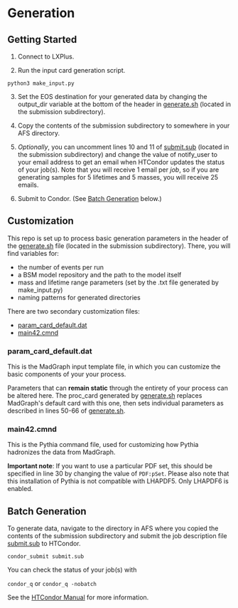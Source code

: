 # Generation

## Getting Started

1. Connect to LXPlus.

2. Run the input card generation script.

`python3 make_input.py`

3. Set the EOS destination for your generated data by changing the output_dir variable at the bottom of the header in [generate.sh](https://github.com/A-A-Abdelhamid/LLP_Sleptons_RPV_SUSY/tree/main/generate_events/submission/generate.sh) (located in the submission subdirectory).

4. Copy the contents of the submission subdirectory to somewhere in your AFS directory. 

5. *Optionally*, you can uncomment lines 10 and 11 of [submit.sub](https://github.com/A-A-Abdelhamid/LLP_Sleptons_RPV_SUSY/tree/main/generate_events/submission/submit.sub) (located in the submission subdirectory) and change the value of notify_user to your email address to get an email when HTCondor updates the status of your job(s). Note that you will receive 1 email per *job*, so if you are generating samples for 5 lifetimes and 5 masses, you will receive 25 emails.

6. Submit to Condor. (See [Batch Generation](https://github.com/A-A-Abdelhamid/LLP_Sleptons_RPV_SUSY/tree/main#batch-generation) below.)
## Customization

This repo is set up to process basic generation parameters in the header of the [generate.sh](https://github.com/A-A-Abdelhamid/LLP_Sleptons_RPV_SUSY/tree/main/generate_events/submission/generate.sh) file (located in the submission subdirectory). There, you will find variables for:

- the number of events per run
- a BSM model repository and the path to the model itself
- mass and lifetime range parameters (set by the .txt file generated by make_input.py)
- naming patterns for generated directories

There are two secondary customization files: 

- [param_card_default.dat](https://github.com/A-A-Abdelhamid/LLP_Sleptons_RPV_SUSY/tree/main/generate_events/submission/param_card_default.dat)
- [main42.cmnd](https://github.com/A-A-Abdelhamid/LLP_Sleptons_RPV_SUSY/tree/main/generate_events/submission/main42.cmnd)

### param_card_default.dat

This is the MadGraph input template file, in which you can customize the basic components of your your process.

Parameters that can **remain static** through the entirety of your process can be altered here. The proc_card generated by [generate.sh](https://github.com/A-A-Abdelhamid/LLP_Sleptons_RPV_SUSY/tree/main/generate_events/submission/generate.sh) replaces MadGraph's default card with this one, then sets individual parameters as described in lines 50-66 of [generate.sh](https://github.com/A-A-Abdelhamid/LLP_Sleptons_RPV_SUSY/tree/main/generate_events/submission/generate.sh#L50).

### main42.cmnd

This is the Pythia command file, used for customizing how Pythia hadronizes the data from MadGraph.

**Important note**: 
If you want to use a particular PDF set, this should be specified in line 30 by changing the value of `PDF:pSet`. Please also note that this installation of Pythia is not compatible with LHAPDF5. Only LHAPDF6 is enabled.

## Batch Generation

To generate data, navigate to the directory in AFS where you copied the contents of the submission subdirectory and submit the job description file [submit.sub](https://github.com/A-A-Abdelhamid/LLP_Sleptons_RPV_SUSY/tree/main/generate_events/submission/submit.sub) to HTCondor.

`condor_submit submit.sub`

You can check the status of your job(s) with 

`condor_q` or `condor_q -nobatch`

See the [HTCondor Manual](https://htcondor.readthedocs.io/en/latest/users-manual/managing-a-job.html) for more information.
